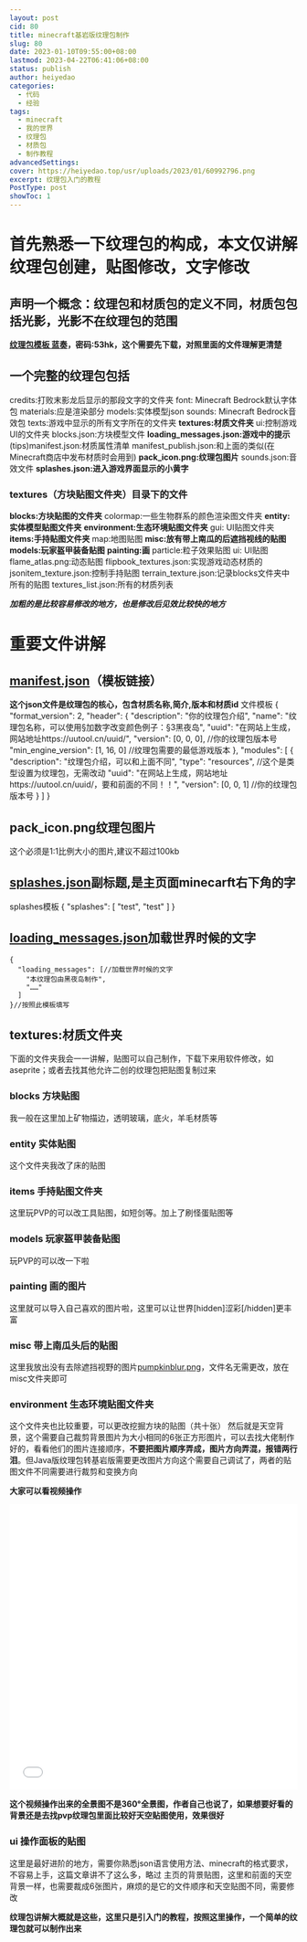 ```yaml
---
layout: post
cid: 80
title: minecraft基岩版纹理包制作
slug: 80
date: 2023-01-10T09:55:00+08:00
lastmod: 2023-04-22T06:41:06+08:00
status: publish
author: heiyedao
categories: 
  - 代码
  - 经验
tags: 
  - minecraft
  - 我的世界
  - 纹理包
  - 材质包
  - 制作教程
advancedSettings: 
cover: https://heiyedao.top/usr/uploads/2023/01/60992796.png
excerpt: 纹理包入门的教程
PostType: post
showToc: 1
---
```


# 首先熟悉一下纹理包的构成，本文仅讲解纹理包创建，贴图修改，文字修改
## 声明一个概念：纹理包和材质包的定义不同，材质包包括光影，光影不在纹理包的范围
**[纹理包模板 蓝奏][1]，密码:53hk，这个需要先下载，对照里面的文件理解更清楚**
## 一个完整的纹理包包括
credits:打败末影龙后显示的那段文字的文件夹
font: Minecraft Bedrock默认字体包
materials:应是渲染部分
models:实体模型json
sounds: Minecraft Bedrock音效包
texts:游戏中显示的所有文字所在的文件夹
**textures:材质文件夹**
ui:控制游戏UI的文件夹
blocks.json:方块模型文件
**loading_messages.json:游戏中的提示**
(tips)manifest.json:材质属性清单
manifest_publish.json:和上面的类似(在Minecraft商店中发布材质时会用到)
**pack_icon.png:纹理包图片**
sounds.json:音效文件
**splashes.json:进入游戏界面显示的小黄字**
### textures（方块贴图文件夹）目录下的文件
**blocks:方块贴图的文件夹**
colormap:一些生物群系的颜色渲染图文件夹
**entity:实体模型贴图文件夹**
**environment:生态环境贴图文件夹**
gui: UI贴图文件夹
**items:手持贴图文件夹**
map:地图贴图
**misc:放有带上南瓜的后遮挡视线的贴图**
**models:玩家盔甲装备贴图**
**painting:画**
particle:粒子效果贴图
ui: UI贴图
flame_atlas.png:动态贴图
flipbook_textures.json:实现游戏动态材质的
jsonitem_texture.json:控制手持贴图
terrain_texture.json:记录blocks文件夹中所有的贴图
textures_list.json:所有的材质列表

***加粗的是比较容易修改的地方，也是修改后见效比较快的地方***
# 重要文件讲解

## [manifest.json][2]（模板链接）
**这个json文件是纹理包的核心，包含材质名称,简介,版本和材质id**
文件模板
    {
        "format_version": 2,
        "header": {
            "description": "你的纹理包介绍",
            "name": "纹理包名称，可以使用§加数字改变颜色例子：§3黑夜岛",
            "uuid": "在网站上生成，网站地址https://uutool.cn/uuid/",
            "version": [0, 0, 0],	//你的纹理包版本号
            "min_engine_version": [1, 16, 0]  //纹理包需要的最低游戏版本
        },
        "modules": [
            {
                "description": "纹理包介绍，可以和上面不同",
                "type": "resources",	//这个是类型设置为纹理包，无需改动
            "uuid": "在网站上生成，网站地址https://uutool.cn/uuid/，要和前面的不同！！",
                    "version": [0, 0, 1]	//你的纹理包版本号
            }
        ]
    }
## pack_icon.png纹理包图片
这个必须是1:1比例大小的图片,建议不超过100kb
## [splashes.json][3]副标题,是主页面minecarft右下角的字
splashes模板
    {
      "splashes": [
        "test",
        "test"
      ]
    }
## [loading_messages.json][4]加载世界时候的文字
    {
      "loading_messages": [//加载世界时候的文字
        "本纹理包由黑夜岛制作",
        "……"
      ]
    }//按照此模板填写
## textures:材质文件夹
下面的文件夹我会一一讲解，贴图可以自己制作，下载下来用软件修改，如aseprite；或者去找其他允许二创的纹理包把贴图复制过来
### blocks 方块贴图
我一般在这里加上矿物描边，透明玻璃，底火，羊毛材质等
### entity 实体贴图
这个文件夹我改了床的贴图
### items 手持贴图文件夹
这里玩PVP的可以改工具贴图，如短剑等。加上了刷怪蛋贴图等
### models 玩家盔甲装备贴图
玩PVP的可以改一下啦
### painting 画的图片
这里就可以导入自己喜欢的图片啦，这里可以让世界[hidden]涩彩[/hidden]更丰富
### misc 带上南瓜头后的贴图
这里我放出没有去除遮挡视野的图片[pumpkinblur.png][5]，文件名无需更改，放在misc文件夹即可
### environment 生态环境贴图文件夹
这个文件夹也比较重要，可以更改挖掘方块的贴图（共十张）
然后就是天空背景，这个需要自己裁剪背景图片为大小相同的6张正方形图片，可以去找大佬制作好的，看看他们的图片连接顺序，**不要把图片顺序弄成，图片方向弄混，报错两行泪**。但Java版纹理包转基岩版需要更改图片方向这个需要自己调试了，两者的贴图文件不同需要进行裁剪和变换方向

**大家可以看视频操作**

<iframe src="//player.bilibili.com/player.html?aid=636386876&bvid=BV1Lb4y177FA&cid=505517820&page=1&high_quality=1&danmaku=0" allowfullscreen="allowfullscreen" width="100%" height="500" scrolling="no" frameborder="0" sandbox="allow-top-navigation allow-same-origin allow-forms allow-scripts"></iframe>

**这个视频操作出来的全景图不是360°全景图，作者自己也说了，如果想要好看的背景还是去找pvp纹理包里面比较好天空贴图使用，效果很好**

### ui 操作面板的贴图
这里是最好进阶的地方，需要你熟悉json语言使用方法、minecraft的格式要求，不容易上手，这篇文章讲不了这么多，略过
主页的背景贴图，这里和前面的天空背景一样，也需要裁成6张图片，麻烦的是它的文件顺序和天空贴图不同，需要修改

**纹理包讲解大概就是这些，这里只是引入门的教程，按照这里操作，一个简单的纹理包就可以制作出来**

  [1]: https://heiyedao.lanzouw.com/ijJNJ0klygif
  [2]: https://heiyedao.top/usr/uploads/2023/01/2918867742.json
  [3]: https://heiyedao.top/usr/uploads/2023/01/3981267547.json
  [4]: https://heiyedao.top/usr/uploads/2023/01/2941087290.json
  [5]: https://heiyedao.top/usr/uploads/2023/01/983475658.png
